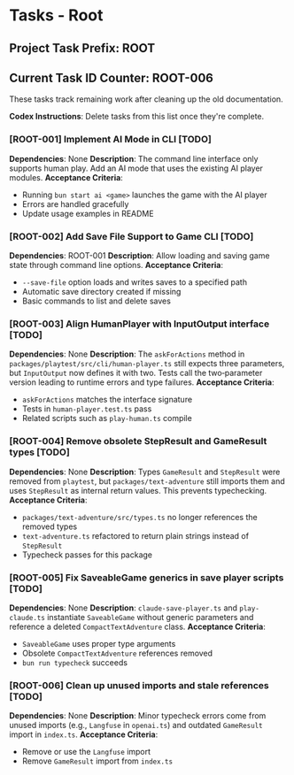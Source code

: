 # Tasks - Root

## Project Task Prefix: ROOT

## Current Task ID Counter: ROOT-006

These tasks track remaining work after cleaning up the old documentation.

**Codex Instructions**: Delete tasks from this list once they're complete.

### [ROOT-001] Implement AI Mode in CLI [TODO]
**Dependencies**: None
**Description**: The command line interface only supports human play. Add an AI mode that uses the existing AI player modules.
**Acceptance Criteria**:
- Running `bun start ai <game>` launches the game with the AI player
- Errors are handled gracefully
- Update usage examples in README

### [ROOT-002] Add Save File Support to Game CLI [TODO]
**Dependencies**: ROOT-001
**Description**: Allow loading and saving game state through command line options.
**Acceptance Criteria**:
- `--save-file` option loads and writes saves to a specified path
- Automatic save directory created if missing
- Basic commands to list and delete saves

### [ROOT-003] Align HumanPlayer with InputOutput interface [TODO]
**Dependencies**: None
**Description**: The `askForActions` method in `packages/playtest/src/cli/human-player.ts` still expects three parameters, but `InputOutput` now defines it with two. Tests call the two‑parameter version leading to runtime errors and type failures.
**Acceptance Criteria**:
- `askForActions` matches the interface signature
- Tests in `human-player.test.ts` pass
- Related scripts such as `play-human.ts` compile

### [ROOT-004] Remove obsolete StepResult and GameResult types [TODO]
**Dependencies**: None
**Description**: Types `GameResult` and `StepResult` were removed from `playtest`, but `packages/text-adventure` still imports them and uses `StepResult` as internal return values. This prevents typechecking.
**Acceptance Criteria**:
- `packages/text-adventure/src/types.ts` no longer references the removed types
- `text-adventure.ts` refactored to return plain strings instead of `StepResult`
- Typecheck passes for this package

### [ROOT-005] Fix SaveableGame generics in save player scripts [TODO]
**Dependencies**: None
**Description**: `claude-save-player.ts` and `play-claude.ts` instantiate `SaveableGame` without generic parameters and reference a deleted `CompactTextAdventure` class.
**Acceptance Criteria**:
- `SaveableGame` uses proper type arguments
- Obsolete `CompactTextAdventure` references removed
- `bun run typecheck` succeeds

### [ROOT-006] Clean up unused imports and stale references [TODO]
**Dependencies**: None
**Description**: Minor typecheck errors come from unused imports (e.g., `Langfuse` in `openai.ts`) and outdated `GameResult` import in `index.ts`.
**Acceptance Criteria**:
- Remove or use the `Langfuse` import
- Remove `GameResult` import from `index.ts`
